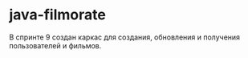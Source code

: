 # java-filmorate
В спринте 9 создан каркас для создания, обновления и получения пользователей и фильмов.
